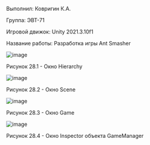 Выполнил: Ковригин К.А.

Группа: ЭВТ-71

Игровой движок: Unity 2021.3.10f1

Название работы: Разработка игры Ant Smasher

![image](https://user-images.githubusercontent.com/119486614/205445457-d13cb0a6-4708-4a48-a618-abb9de97add8.png)

Рисунок 28.1 - Окно Hierarchy

![image](https://user-images.githubusercontent.com/119486614/205445459-d1c207e7-f1d3-42bc-830c-2f673fc3d113.png)

Рисунок 28.2 - Окно Scene

![image](https://user-images.githubusercontent.com/119486614/205445469-00b643c8-6155-45e3-ac3c-f0c41a84a025.png)

Рисунок 28.3 - Окно Game

![image](https://user-images.githubusercontent.com/119486614/205445481-2458e4c1-4d38-4b79-9bcd-22f326373407.png)

Рисунок 28.4 - Окно Inspector объекта GameManager
